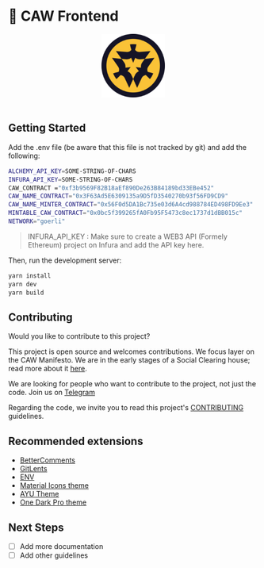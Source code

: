 # 🌙 CAW Frontend 
<p align="center">
  <a href="https://caw.is">
      <img src="public/assets/tokens/caw.png" height="128">
  </a>  
<br>
<br>
</p>

## Getting Started

Add the .env file (be aware that this file is not tracked by git) and add the following:

```bash
ALCHEMY_API_KEY=SOME-STRING-OF-CHARS
INFURA_API_KEY=SOME-STRING-OF-CHARS
CAW_CONTRACT ="0xf3b9569F82B18aEf890De263B84189bd33EBe452"
CAW_NAME_CONTRACT="0x3F63Ad5E6309135a9D5fD3540270b93f56FD9CD9"
CAW_NAME_MINTER_CONTRACT="0x56F0d5DA1Bc735e03d6A4cd988784ED498FD9Ee3"
MINTABLE_CAW_CONTRACT="0x0bc5f399265fA0Fb95F5473c8ec1737d1dBB015c"
NETWORK="goerli"

```

> INFURA_API_KEY : Make sure to create a WEB3 API (Formely Ethereum) project on Infura and add the API key here.

Then, run the development server:

```bash
yarn install
yarn dev
yarn build
```


## Contributing
Would you like to contribute to this project?

This project is open source and welcomes contributions. We focus layer on the CAW Manifesto. We are in the early stages of a Social Clearing house; read more about it [here](https://caw.is/).

We are looking for people who want to contribute to the project, not just the code. Join us on [Telegram](https://t.me/cawbuilders)


Regarding the code, we invite you to read this project's [CONTRIBUTING](docs/CONTRIBUTING.md) guidelines.

## Recommended extensions
 - [BetterComments](https://marketplace.visualstudio.com/items?itemName=aaron-bond.better-comments)
 - [GitLents](https://marketplace.visualstudio.com/items?itemName=eamodio.gitlens)
 - [ENV](https://marketplace.visualstudio.com/items?itemName=IronGeek.vscode-env)
 - [Material Icons theme](https://marketplace.visualstudio.com/items?itemName=PKief.material-icon-theme)
 - [AYU Theme](https://marketplace.visualstudio.com/items?itemName=teabyii.ayu)
 - [One Dark Pro theme](https://marketplace.visualstudio.com/items?itemName=zhuangtongfa.Material-theme)

## Next Steps
- [ ] Add more documentation
- [ ] Add other guidelines